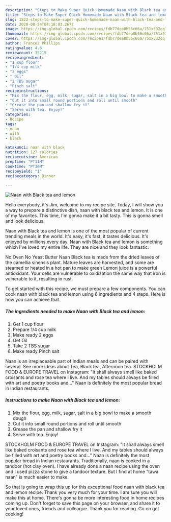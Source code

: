 ```yaml
---
description: "Steps to Make Super Quick Homemade Naan with Black tea and lemon"
title: "Steps to Make Super Quick Homemade Naan with Black tea and lemon"
slug: 1822-steps-to-make-super-quick-homemade-naan-with-black-tea-and-lemon
date: 2020-08-24T04:18:03.267Z
image: https://img-global.cpcdn.com/recipes/fdb77dea8b56c66a/751x532cq70/naan-with-black-tea-and-lemon-recipe-main-photo.jpg
thumbnail: https://img-global.cpcdn.com/recipes/fdb77dea8b56c66a/751x532cq70/naan-with-black-tea-and-lemon-recipe-main-photo.jpg
cover: https://img-global.cpcdn.com/recipes/fdb77dea8b56c66a/751x532cq70/naan-with-black-tea-and-lemon-recipe-main-photo.jpg
author: Frances Phillips
ratingvalue: 4.6
reviewcount: 35215
recipeingredient:
- "1 cup flour"
- "1/4 cup milk"
- "2 eggs"
- " Oil"
- "2 TBS sugar"
- "Pinch salt"
recipeinstructions:
- "Mix the flour, egg, milk, sugar, salt in a big bowl to make a smooth dough"
- "Cut it into small round portions and roll until smooth"
- "Grease the pan and shallow fry it"
- "Serve with tea. Enjoy!"
categories:
- Recipe
tags:
- naan
- with
- black

katakunci: naan with black 
nutrition: 127 calories
recipecuisine: American
preptime: "PT11M"
cooktime: "PT36M"
recipeyield: "1"
recipecategory: Dinner

---
```



![Naan with Black tea and lemon](https://img-global.cpcdn.com/recipes/fdb77dea8b56c66a/751x532cq70/naan-with-black-tea-and-lemon-recipe-main-photo.jpg)

Hello everybody, it's Jim, welcome to my recipe site. Today, I will show you a way to prepare a distinctive dish, naan with black tea and lemon. It is one of my favorites. This time, I'm gonna make it a bit tasty. This is gonna smell and look delicious.

Naan with Black tea and lemon is one of the most popular of current trending meals in the world. It's easy, it's fast, it tastes delicious. It's enjoyed by millions every day. Naan with Black tea and lemon is something which I've loved my entire life. They are nice and they look fantastic.

No Oven No Yeast Butter Naan Black tea is made from the dried leaves of the camellia sinensis plant. Mature leaves are harvested, and some are steamed or heated in a hot pan to make green Lemon juice is a powerful antioxidant. Your cells are vulnerable to oxidization the same way that iron is vulnerable to it, resulting in rust.


To get started with this recipe, we must prepare a few components. You can cook naan with black tea and lemon using 6 ingredients and 4 steps. Here is how you can achieve that.

<!--inarticleads1-->

##### The ingredients needed to make Naan with Black tea and lemon:

1. Get 1 cup flour
1. Prepare 1/4 cup milk
1. Make ready 2 eggs
1. Get  Oil
1. Take 2 TBS sugar
1. Make ready Pinch salt


Naan is an irreplaceable part of Indian meals and can be paired with several. See more ideas about Tea, Black tea, Afternoon tea. STOCKHOLM FOOD &amp; EUROPE TRAVEL on Instagram: &#34;It shall always smell like baked croisants and rose tea where I live. And my tables should always be filled with art and poetry books and…&#34; Naan is definitely the most popular bread in Indian restaurants. 

<!--inarticleads2-->

##### Instructions to make Naan with Black tea and lemon:

1. Mix the flour, egg, milk, sugar, salt in a big bowl to make a smooth dough
1. Cut it into small round portions and roll until smooth
1. Grease the pan and shallow fry it
1. Serve with tea. Enjoy!


STOCKHOLM FOOD &amp; EUROPE TRAVEL on Instagram: &#34;It shall always smell like baked croisants and rose tea where I live. And my tables should always be filled with art and poetry books and…&#34; Naan is definitely the most popular bread in Indian restaurants. Traditionally, naan is cooked in a tandoor (hot clay oven). I have already done a naan recipe using the oven and I used pizza stone to give a tandoor texture. But I find at home &#34;tawa naan&#34; is much easier to make. 

So that is going to wrap this up for this exceptional food naan with black tea and lemon recipe. Thank you very much for your time. I am sure you will make this at home. There's gonna be more interesting food in home recipes coming up. Don't forget to save this page on your browser, and share it to your loved ones, friends and colleague. Thank you for reading. Go on get cooking!
